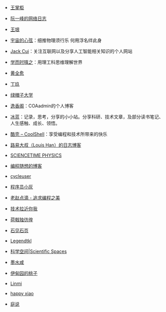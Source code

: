 - [王掌柜](https://since1989.org/)

- [阮一峰的网络日志](http://www.ruanyifeng.com/blog/)

- [王垠](https://www.yinwang.org/)

- [宇宙的心弦](https://www.physixfan.com/)：细推物理须行乐 何用浮名绊此身

- [Jack Cui](https://cuijiahua.com)：关注互联网以及分享人工智能相关知识的个人网站

- [学而时嘻之](https://www.geekonomics10000.com/)：用理工科思维理解世界

- [黄全愈](http://blog.sina.com.cn/s/articlelist_1222838993_0_1.html)

- [丁玖](http://www.math.usm.edu/jding/)

- [绿帽子大学](https://lmzdx.com/)

- [逸香阁](http://www.coaadmin.cn/)：COAadmin的个人博客

- [冰蓝](http://lanbing510.info/)：记录，思考，分享的小小站。分享科研、技术文章，及部分读书笔记、人生感触、成长、领悟。

- [酷壳 – CoolShell](https://coolshell.cn/)：享受编程和技术所带来的快乐

- [路易大叔（Louis Han）的日志博客](http://louishan.com)

- [SCIENCETIME PHYSICS](https://st-phys.blogspot.com/)

- [编程随想的博客](https://program-think.blogspot.com/)

- [cycleuser](https://blog.cycleuser.org)

- [程序员小灰](https://juejin.im/user/5a144d196fb9a045211e5618/posts)

- [老赵点滴 - 追求编程之美](http://blog.zhaojie.me/)

- [技术拉近你我](https://coderschool.cn/)

- [荷戟独彷徨](https://www.guanqr.com/)

- [石见石页](https://yanshuo.name/cn/)

- [Legendtkl](http://legendtkl.com/)

- [科学空间|Scientific Spaces](https://www.spaces.ac.cn/)

- [墨水咸](https://www.douban.com/people/57965497/)

- [伊甸园的桃子](https://www.xiaohongshu.com/user/profile/5a56623e4eacab4c5f5b0fd0)

- [Linmi](https://linmi.cc/)

- [happy xiao](https://happyxiao.com/)

- [庭说](https://tingtalk.me/)
